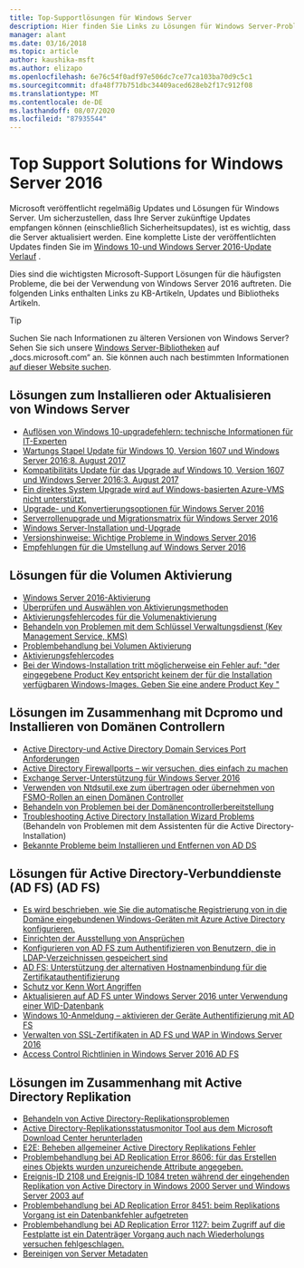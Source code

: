 ```yaml
---
title: Top-Supportlösungen für Windows Server
description: Hier finden Sie Links zu Lösungen für Windows Server-Probleme.
manager: alant
ms.date: 03/16/2018
ms.topic: article
author: kaushika-msft
ms.author: elizapo
ms.openlocfilehash: 6e76c54f0adf97e506dc7ce77ca103ba70d9c5c1
ms.sourcegitcommit: dfa48f77b751dbc34409aced628eb2f17c912f08
ms.translationtype: MT
ms.contentlocale: de-DE
ms.lasthandoff: 08/07/2020
ms.locfileid: "87935544"
---
```

# <a name="top-support-solutions-for-windows-server-2016"></a>Top Support Solutions for Windows Server 2016

Microsoft veröffentlicht regelmäßig Updates und Lösungen für Windows Server. Um sicherzustellen, dass Ihre Server zukünftige Updates empfangen können (einschließlich Sicherheitsupdates), ist es wichtig, dass die Server aktualisiert werden. Eine komplette Liste der veröffentlichten Updates finden Sie im [Windows 10-und Windows Server 2016-Update Verlauf](https://support.microsoft.com/help/4000825/windows-10-windows-server-2016-update-history) .

Dies sind die wichtigsten Microsoft-Support Lösungen für die häufigsten Probleme, die bei der Verwendung von Windows Server 2016 auftreten. Die folgenden Links enthalten Links zu KB-Artikeln, Updates und Bibliotheks Artikeln.

>[!TIP]
> Suchen Sie nach Informationen zu älteren Versionen von Windows Server? Sehen Sie sich unsere [Windows Server-Bibliotheken](/previous-versions/windows/) auf „docs.microsoft.com“ an. Sie können auch nach bestimmten Informationen [auf dieser Website suchen](https://docs.microsoft.com/search/index?search=Windows+Server&dataSource=previousVersions).

## <a name="solutions-for-installing-or-upgrading-windows-server"></a>Lösungen zum Installieren oder Aktualisieren von Windows Server

- [Auflösen von Windows 10-upgradefehlern: technische Informationen für IT-Experten](https://docs.microsoft.com/windows/deployment/upgrade/resolve-windows-10-upgrade-errors)
- [Wartungs Stapel Update für Windows 10, Version 1607 und Windows Server 2016:8. August 2017](https://support.microsoft.com/help/4035631)
- [Kompatibilitäts Update für das Upgrade auf Windows 10, Version 1607 und Windows Server 2016:3. August 2017](https://support.microsoft.com/help/4033524)
- [Ein direktes System Upgrade wird auf Windows-basierten Azure-VMS nicht unterstützt.](https://support.microsoft.com/help/4014997)
- [Upgrade- und Konvertierungsoptionen für Windows Server 2016](../get-started/supported-upgrade-paths.md)
- [Serverrollenupgrade und Migrationsmatrix für Windows Server 2016](../get-started/server-role-upgradeability-table.md)
- [Windows Server-Installation und-Upgrade](../get-started/installation-and-upgrade.md)
- [Versionshinweise: Wichtige Probleme in Windows Server 2016](../get-started/windows-server-2016-ga-release-notes.md)
- [Empfehlungen für die Umstellung auf Windows Server 2016](../get-started/recommendations-moving-to-server2016.md)

## <a name="solutions-for-volume-activation"></a>Lösungen für die Volumen Aktivierung
- [Windows Server 2016-Aktivierung](../get-started/server-2016-activation.md)
- [Überprüfen und Auswählen von Aktivierungsmethoden](https://technet.microsoft.com/library/jj134256(ws.11).aspx)
- [Aktivierungsfehlercodes für die Volumenaktivierung](https://technet.microsoft.com/library/dn502528.aspx)
- [Behandeln von Problemen mit dem Schlüssel Verwaltungsdienst (Key Management Service, KMS)](https://technet.microsoft.com/library/ee939272.aspx)
- [Problembehandlung bei Volumen Aktivierung](https://technet.microsoft.com/library/ff793439.aspx)
- [Aktivierungsfehlercodes](https://technet.microsoft.com/library/ff793399.aspx)
- [Bei der Windows-Installation tritt möglicherweise ein Fehler auf: "der eingegebene Product Key entspricht keinem der für die Installation verfügbaren Windows-Images. Geben Sie eine andere Product Key "](https://support.microsoft.com/help/2796988/windows-8-or-windows-server-2012-installation-may-fail-with-error-mess)

## <a name="solutions-related-to-dcpromo-and-installing-domain-controllers"></a>Lösungen im Zusammenhang mit Dcpromo und Installieren von Domänen Controllern
- [Active Directory-und Active Directory Domain Services Port Anforderungen](https://technet.microsoft.com/library/dd772723(v=ws.10).aspx)
- [Active Directory Firewallports – wir versuchen, dies einfach zu machen](http://blogs.msmvps.com/acefekay/2011/11/01/active-directory-firewall-ports-let-s-try-to-make-this-simple/)
- [Exchange Server-Unterstützung für Windows Server 2016](https://technet.microsoft.com/library/ff728623(v=exchg.150).aspx)
- [Verwenden von Ntdsutil.exe zum übertragen oder übernehmen von FSMO-Rollen an einen Domänen Controller](https://support.microsoft.com/kb/255504)
- [Behandeln von Problemen bei der Domänencontrollerbereitstellung](../identity/ad-ds/deploy/troubleshooting-domain-controller-deployment.md)
- [Troubleshooting Active Directory Installation Wizard Problems](https://msdn.microsoft.com/library/bb727058.aspx) (Behandeln von Problemen mit dem Assistenten für die Active Directory-Installation)
- [Bekannte Probleme beim Installieren und Entfernen von AD DS](https://technet.microsoft.com/library/cc754463(v=ws.10).aspx)

## <a name="solutions-for-active-directory-federation-services-ad-fs"></a>Lösungen für Active Directory-Verbunddienste (AD FS) (AD FS)
- [Es wird beschrieben, wie Sie die automatische Registrierung von in die Domäne eingebundenen Windows-Geräten mit Azure Active Directory konfigurieren.](/azure/active-directory/active-directory-conditional-access-automatic-device-registration-setup)
- [Einrichten der Ausstellung von Ansprüchen](/azure/active-directory/device-management-hybrid-azuread-joined-devices-setup#step-2-setup-issuance-of-claims)
- [Konfigurieren von AD FS zum Authentifizieren von Benutzern, die in LDAP-Verzeichnissen gespeichert sind](../identity/ad-fs/operations/configure-ad-fs-to-authenticate-users-stored-in-ldap-directories.md)
- [AD FS: Unterstützung der alternativen Hostnamenbindung für die Zertifikatauthentifizierung](../identity/ad-fs/operations/ad-fs-support-for-alternate-hostname-binding-for-certificate-authentication.md)
- [Schutz vor Kenn Wort Angriffen](https://blogs.technet.microsoft.com/tspring/2017/01/20/federated-to-microsoft-cloud-and-account-lockouts/)
- [Aktualisieren auf AD FS unter Windows Server 2016 unter Verwendung einer WID-Datenbank](../identity/ad-fs/deployment/upgrading-to-ad-fs-in-windows-server-2016.md)
- [Windows 10-Anmeldung – aktivieren der Geräte Authentifizierung mit AD FS](../identity/ad-fs/operations/configure-device-based-conditional-access-on-premises.md)
- [Verwalten von SSL-Zertifikaten in AD FS und WAP in Windows Server 2016](../identity/ad-fs/operations/manage-ssl-certificates-ad-fs-wap-2016.md)
- [Access Control Richtlinien in Windows Server 2016 AD FS](../identity/ad-fs/operations/access-control-policies-in-ad-fs.md)

## <a name="solutions-related-to-active-directory-replication"></a>Lösungen im Zusammenhang mit Active Directory Replikation

- [Behandeln von Active Directory-Replikationsproblemen](../identity/ad-ds/manage/troubleshoot/troubleshooting-active-directory-replication-problems.md)
- [Active Directory-Replikationsstatusmonitor Tool aus dem Microsoft Download Center herunterladen](https://www.microsoft.com/en-in/download/details.aspx?id=30005)
- [E2E: Beheben allgemeiner Active Directory Replikations Fehler](https://support.microsoft.com/kb/3108513)
- [Problembehandlung bei AD Replication Error 8606: für das Erstellen eines Objekts wurden unzureichende Attribute angegeben.](https://support.microsoft.com/kb/2028495)
- [Ereignis-ID 2108 und Ereignis-ID 1084 treten während der eingehenden Replikation von Active Directory in Windows 2000 Server und Windows Server 2003 auf](https://support.microsoft.com/kb/837932)
- [Problembehandlung bei AD Replication Error 8451: beim Replikations Vorgang ist ein Datenbankfehler aufgetreten](https://support.microsoft.com/kb/2645996)
- [Problembehandlung bei AD Replication Error 1127: beim Zugriff auf die Festplatte ist ein Datenträger Vorgang auch nach Wiederholungs versuchen fehlgeschlagen.](https://support.microsoft.com/kb/2025726)
- [Bereinigen von Server Metadaten](https://technet.microsoft.com/library/cc816907.aspx)